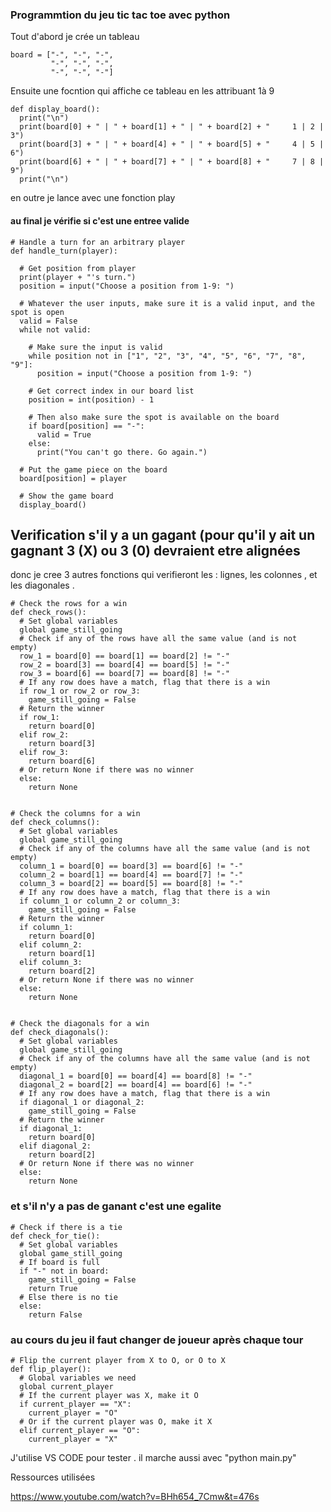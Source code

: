 ###  Programmtion du jeu tic tac toe avec python 

Tout d'abord je crée un tableau 

```
board = ["-", "-", "-",
         "-", "-", "-",
         "-", "-", "-"]
```

Ensuite une focntion qui affiche ce tableau en les attribuant 1à 9

```
def display_board():
  print("\n")
  print(board[0] + " | " + board[1] + " | " + board[2] + "     1 | 2 | 3")
  print(board[3] + " | " + board[4] + " | " + board[5] + "     4 | 5 | 6")
  print(board[6] + " | " + board[7] + " | " + board[8] + "     7 | 8 | 9")
  print("\n")
```

en outre je lance avec une fonction play 

#### au final je vérifie si c'est une entree valide 
```
# Handle a turn for an arbitrary player
def handle_turn(player):

  # Get position from player
  print(player + "'s turn.")
  position = input("Choose a position from 1-9: ")

  # Whatever the user inputs, make sure it is a valid input, and the spot is open
  valid = False
  while not valid:

    # Make sure the input is valid
    while position not in ["1", "2", "3", "4", "5", "6", "7", "8", "9"]:
      position = input("Choose a position from 1-9: ")
 
    # Get correct index in our board list
    position = int(position) - 1

    # Then also make sure the spot is available on the board
    if board[position] == "-":
      valid = True
    else:
      print("You can't go there. Go again.")

  # Put the game piece on the board
  board[position] = player

  # Show the game board
  display_board()

```

## Verification s'il y a un gagant (pour qu'il y ait un gagnant 3 (X) ou 3 (0) devraient etre alignées 
donc je cree 3 autres fonctions qui verifieront  les : lignes, les colonnes , et les diagonales .

```
# Check the rows for a win
def check_rows():
  # Set global variables
  global game_still_going
  # Check if any of the rows have all the same value (and is not empty)
  row_1 = board[0] == board[1] == board[2] != "-"
  row_2 = board[3] == board[4] == board[5] != "-"
  row_3 = board[6] == board[7] == board[8] != "-"
  # If any row does have a match, flag that there is a win
  if row_1 or row_2 or row_3:
    game_still_going = False
  # Return the winner
  if row_1:
    return board[0] 
  elif row_2:
    return board[3] 
  elif row_3:
    return board[6] 
  # Or return None if there was no winner
  else:
    return None


# Check the columns for a win
def check_columns():
  # Set global variables
  global game_still_going
  # Check if any of the columns have all the same value (and is not empty)
  column_1 = board[0] == board[3] == board[6] != "-"
  column_2 = board[1] == board[4] == board[7] != "-"
  column_3 = board[2] == board[5] == board[8] != "-"
  # If any row does have a match, flag that there is a win
  if column_1 or column_2 or column_3:
    game_still_going = False
  # Return the winner
  if column_1:
    return board[0] 
  elif column_2:
    return board[1] 
  elif column_3:
    return board[2] 
  # Or return None if there was no winner
  else:
    return None


# Check the diagonals for a win
def check_diagonals():
  # Set global variables
  global game_still_going
  # Check if any of the columns have all the same value (and is not empty)
  diagonal_1 = board[0] == board[4] == board[8] != "-"
  diagonal_2 = board[2] == board[4] == board[6] != "-"
  # If any row does have a match, flag that there is a win
  if diagonal_1 or diagonal_2:
    game_still_going = False
  # Return the winner
  if diagonal_1:
    return board[0] 
  elif diagonal_2:
    return board[2]
  # Or return None if there was no winner
  else:
    return None
```

### et s'il n'y a pas de ganant c'est une egalite 
```
# Check if there is a tie
def check_for_tie():
  # Set global variables
  global game_still_going
  # If board is full
  if "-" not in board:
    game_still_going = False
    return True
  # Else there is no tie
  else:
    return False

```

### au cours du jeu il faut changer de joueur après chaque tour  

```
# Flip the current player from X to O, or O to X
def flip_player():
  # Global variables we need
  global current_player
  # If the current player was X, make it O
  if current_player == "X":
    current_player = "O"
  # Or if the current player was O, make it X
  elif current_player == "O":
    current_player = "X"

```


J'utilise VS CODE pour tester . il marche aussi avec "python main.py" 

Ressources utilisées


https://www.youtube.com/watch?v=BHh654_7Cmw&t=476s

